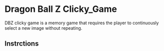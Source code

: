 # Dragon Ball Z Clicky_Game

DBZ clicky game is a memory game that requires the player to continuously select a new image without repeating. 

## Instrctions 
